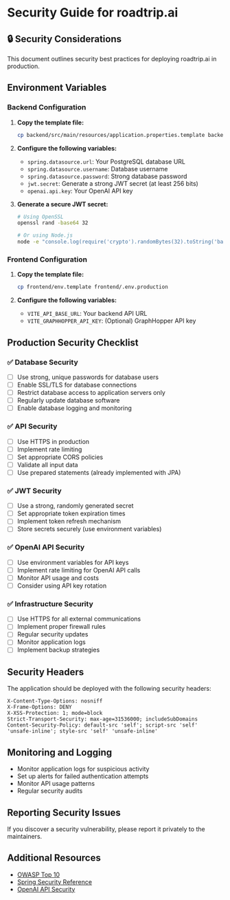 # Security Guide for roadtrip.ai

## 🔒 Security Considerations

This document outlines security best practices for deploying roadtrip.ai in production.

## Environment Variables

### Backend Configuration

1. **Copy the template file:**
   ```bash
   cp backend/src/main/resources/application.properties.template backend/src/main/resources/application.properties
   ```

2. **Configure the following variables:**

   - `spring.datasource.url`: Your PostgreSQL database URL
   - `spring.datasource.username`: Database username
   - `spring.datasource.password`: Strong database password
   - `jwt.secret`: Generate a strong JWT secret (at least 256 bits)
   - `openai.api.key`: Your OpenAI API key

3. **Generate a secure JWT secret:**
   ```bash
   # Using OpenSSL
   openssl rand -base64 32
   
   # Or using Node.js
   node -e "console.log(require('crypto').randomBytes(32).toString('base64'))"
   ```

### Frontend Configuration

1. **Copy the template file:**
   ```bash
   cp frontend/env.template frontend/.env.production
   ```

2. **Configure the following variables:**
   - `VITE_API_BASE_URL`: Your backend API URL
   - `VITE_GRAPHHOPPER_API_KEY`: (Optional) GraphHopper API key

## Production Security Checklist

### ✅ Database Security
- [ ] Use strong, unique passwords for database users
- [ ] Enable SSL/TLS for database connections
- [ ] Restrict database access to application servers only
- [ ] Regularly update database software
- [ ] Enable database logging and monitoring

### ✅ API Security
- [ ] Use HTTPS in production
- [ ] Implement rate limiting
- [ ] Set appropriate CORS policies
- [ ] Validate all input data
- [ ] Use prepared statements (already implemented with JPA)

### ✅ JWT Security
- [ ] Use a strong, randomly generated secret
- [ ] Set appropriate token expiration times
- [ ] Implement token refresh mechanism
- [ ] Store secrets securely (use environment variables)

### ✅ OpenAI API Security
- [ ] Use environment variables for API keys
- [ ] Implement rate limiting for OpenAI API calls
- [ ] Monitor API usage and costs
- [ ] Consider using API key rotation

### ✅ Infrastructure Security
- [ ] Use HTTPS for all external communications
- [ ] Implement proper firewall rules
- [ ] Regular security updates
- [ ] Monitor application logs
- [ ] Implement backup strategies

## Security Headers

The application should be deployed with the following security headers:

```
X-Content-Type-Options: nosniff
X-Frame-Options: DENY
X-XSS-Protection: 1; mode=block
Strict-Transport-Security: max-age=31536000; includeSubDomains
Content-Security-Policy: default-src 'self'; script-src 'self' 'unsafe-inline'; style-src 'self' 'unsafe-inline'
```

## Monitoring and Logging

- Monitor application logs for suspicious activity
- Set up alerts for failed authentication attempts
- Monitor API usage patterns
- Regular security audits

## Reporting Security Issues

If you discover a security vulnerability, please report it privately to the maintainers.

## Additional Resources

- [OWASP Top 10](https://owasp.org/www-project-top-ten/)
- [Spring Security Reference](https://docs.spring.io/spring-security/reference/)
- [OpenAI API Security](https://platform.openai.com/docs/guides/safety-best-practices) 